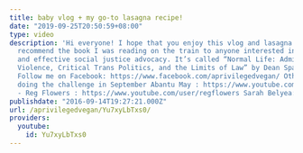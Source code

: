 ```yaml
---
title: baby vlog + my go-to lasagna recipe!
date: "2019-09-25T20:50:59+08:00"
type: video
description: 'Hi everyone! I hope that you enjoy this vlog and lasagna recipe. I highly
  recommend the book I was reading on the train to anyone interested in trans rights
  and effective social justice advocacy. It’s called “Normal Life: Administrative
  Violence, Critical Trans Politics, and the Limits of Law” by Dean Spade: https://www.amazon.com/Normal-Life-Administrative-Violence-Critical/dp/0822360403
  Follow me on Facebook: https://www.facebook.com/aprivilegedvegan/ Other cool people
  doing the challenge in September Abantu May : https://www.youtube.com/watch?v=Q2pFlIf5jT8
  - Reg Flowers : https://www.youtube.com/user/regflowers Sarah Belyea: https://www.youtube.com/channel/UCjPYYLk3lIV4KXSh7wKireQ'
publishdate: "2016-09-14T19:27:21.000Z"
url: /aprivilegedvegan/Yu7xyLbTxs0/
providers:
  youtube:
    id: Yu7xyLbTxs0
---
```

